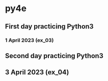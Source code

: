 # py4e

## First day practicing Python3

### 1 April 2023 (ex_03)

## Second day practicing Python3

## 3 April 2023 (ex_04)


